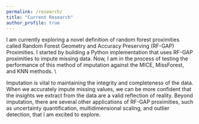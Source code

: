```yaml
---
permalink: /research/
title: "Current Research"
author_profile: true
---
```


I am currently exploring a novel definition of random forest proximities called Random Forest Geometry and Accuracy Preserving (RF-GAP) Proximities. 
I started by building a Python implementation that uses RF-GAP proximities to impute missing data. Now, I am in the process of testing the performance of this method of 
imputation against the MICE, MissForest, and KNN methods. \

Imputation is vital to maintaining the integrity and completeness of the data. When we accurately impute missing values, we can be more confident that the insights we extract from the data are a valid reflection of reality. Beyond imputation, there are several other applications of RF-GAP proximities, such as uncertainty quantification, multidimensional scaling, and outlier detection, that I am excited to explore. 
